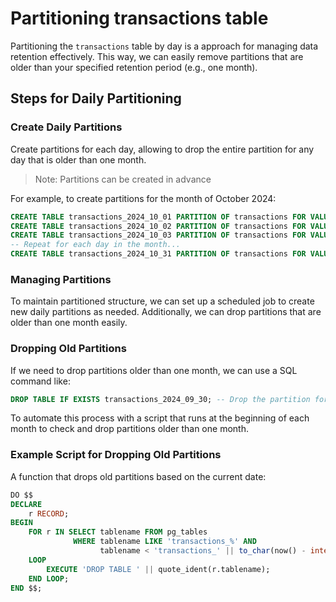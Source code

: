 # Partitioning transactions table 

Partitioning the `transactions` table by day is a approach for managing data retention effectively. This way, we can easily remove partitions that are older than your specified retention period (e.g., one month). 

## Steps for Daily Partitioning

### Create Daily Partitions

Create partitions for each day, allowing to drop the entire partition for any day that is older than one month. 

> Note: Partitions can be created in advance

For example, to create partitions for the month of October 2024:

```sql
CREATE TABLE transactions_2024_10_01 PARTITION OF transactions FOR VALUES FROM ('2024-10-01') TO ('2024-10-02');
CREATE TABLE transactions_2024_10_02 PARTITION OF transactions FOR VALUES FROM ('2024-10-02') TO ('2024-10-03');
CREATE TABLE transactions_2024_10_03 PARTITION OF transactions FOR VALUES FROM ('2024-10-03') TO ('2024-10-04');
-- Repeat for each day in the month... 
CREATE TABLE transactions_2024_10_31 PARTITION OF transactions FOR VALUES FROM ('2024-10-31') TO ('2024-11-01');
```

### Managing Partitions

To maintain partitioned structure, we can set up a scheduled job to create new daily partitions as needed. Additionally, we can drop partitions that are older than one month easily.

### Dropping Old Partitions

If we need to drop partitions older than one month, we can use a SQL command like:

```sql
DROP TABLE IF EXISTS transactions_2024_09_30; -- Drop the partition for September 30, 2024
```

To automate this process with a script that runs at the beginning of each month to check and drop partitions older than one month.

### Example Script for Dropping Old Partitions

A function that drops old partitions based on the current date:

```sql
DO $$
DECLARE
    r RECORD;
BEGIN
    FOR r IN SELECT tablename FROM pg_tables
              WHERE tablename LIKE 'transactions_%' AND 
                    tablename < 'transactions_' || to_char(now() - interval '1 month', 'YYYY_MM_DD')
    LOOP
        EXECUTE 'DROP TABLE ' || quote_ident(r.tablename);
    END LOOP;
END $$;
```
